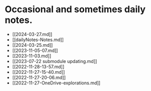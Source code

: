 # Occasional and sometimes daily notes.  


 - [[2024-03-27.md]]  
 - [[dailyNotes-Notes.md]]  
 - [[2024-03-25.md]]  
 - [[2023-11-05-07.md]]  
 - [[2023-11-03.md]]  
 - [[2023-07-22 submodule updating.md]]  
 - [[2022-11-28-13-57.md]]  
 - [[2022-11-27-15-40.md]]  
 - [[2022-11-27-20-06.md]]  
 - [[2022-11-27-OneDrive-explorations.md]]  
